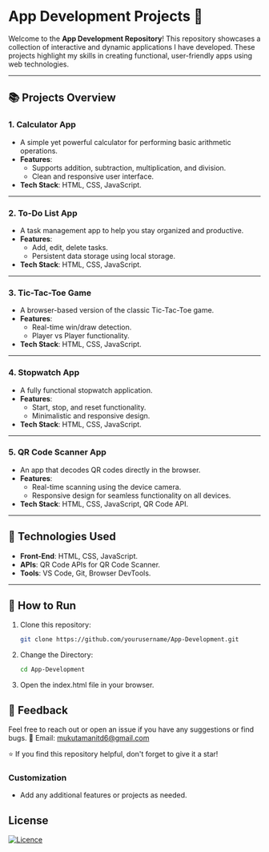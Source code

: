 # App Development Projects 🚀

Welcome to the **App Development Repository**! This repository showcases a collection of interactive and dynamic applications I have developed. These projects highlight my skills in creating functional, user-friendly apps using web technologies.

---

## 📚 Projects Overview  

### 1. **Calculator App**  
   - A simple yet powerful calculator for performing basic arithmetic operations.  
   - **Features**:  
     - Supports addition, subtraction, multiplication, and division.  
     - Clean and responsive user interface.  
   - **Tech Stack**: HTML, CSS, JavaScript.   
---

### 2. **To-Do List App**  
   - A task management app to help you stay organized and productive.  
   - **Features**:  
     - Add, edit, delete tasks.  
     - Persistent data storage using local storage.  
   - **Tech Stack**: HTML, CSS, JavaScript.  
---

### 3. **Tic-Tac-Toe Game**  
   - A browser-based version of the classic Tic-Tac-Toe game.  
   - **Features**:  
     - Real-time win/draw detection.  
     - Player vs Player functionality.  
   - **Tech Stack**: HTML, CSS, JavaScript.  
---

### 4. **Stopwatch App**  
   - A fully functional stopwatch application.  
   - **Features**:  
     - Start, stop, and reset functionality.  
     - Minimalistic and responsive design.  
   - **Tech Stack**: HTML, CSS, JavaScript. 
---

### 5. **QR Code Scanner App**  
   - An app that decodes QR codes directly in the browser.  
   - **Features**:  
     - Real-time scanning using the device camera.  
     - Responsive design for seamless functionality on all devices.  
   - **Tech Stack**: HTML, CSS, JavaScript, QR Code API.  
---

## 🚀 Technologies Used  
- **Front-End**: HTML, CSS, JavaScript.  
- **APIs**: QR Code APIs for QR Code Scanner.  
- **Tools**: VS Code, Git, Browser DevTools.  

---

## 📂 How to Run  
1. Clone this repository:  
   ```bash
   git clone https://github.com/yourusername/App-Development.git
   
2. Change the Directory:
   ```bash
   cd App-Development

3. Open the index.html file in your browser.

## 💬 Feedback
Feel free to reach out or open an issue if you have any suggestions or find bugs.
📧 Email: mukutamanitd6@gmail.com

⭐ If you find this repository helpful, don't forget to give it a star!


### Customization  
- Add any additional features or projects as needed.

## License
[![Licence](https://img.shields.io/github/license/Ileriayo/markdown-badges?style=for-the-badge)](./LICENSE)
